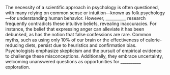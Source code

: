 The necessity of a scientific approach in psychology is often questioned, with many relying on common sense or intuition—known as folk psychology—for understanding human behavior. However, __________ research frequently contradicts these intuitive beliefs, revealing inaccuracies. For instance, the belief that expressing anger can alleviate it has been debunked, as has the notion that false confessions are rare. Common myths, such as using only 10% of our brain or the effectiveness of calorie-reducing diets, persist due to heuristics and confirmation bias. Psychologists emphasize skepticism and the pursuit of empirical evidence to challenge these misconceptions. Additionally, they embrace uncertainty, welcoming unanswered questions as opportunities for __________ exploration.